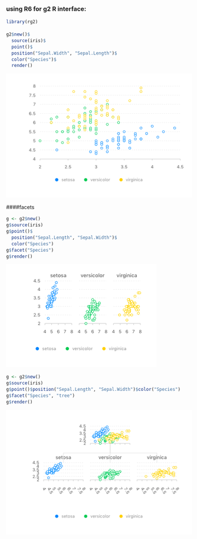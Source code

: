 ### using R6 for g2 R interface:

```r
library(rg2)

g2$new()$
  source(iris)$
  point()$
  position("Sepal.Width", "Sepal.Length")$
  color("Species")$
  render()
```
![](man/charts/iris_point.png)


####facets
```r
g <- g2$new()
g$source(iris)
g$point()$
  position("Sepal.Length", "Sepal.Width")$
  color("Species")
g$facet("Species")
g$render()

```
![](man/charts/iris_rect_facet.png)

```r
g <- g2$new()
g$source(iris)
g$point()$position("Sepal.Length", "Sepal.Width")$color("Species")
g$facet("Species", "tree")
g$render()
```
![](man/charts/iris_tree_facet.png)
